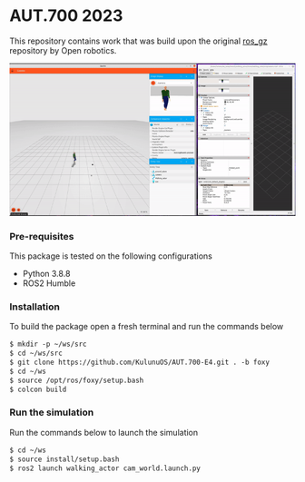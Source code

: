 # AUT.700 2023
This repository contains work that was build upon the original [ros_gz](https://github.com/gazebosim/ros_gz/tree/humble) repository by Open robotics.

![](assets/actor.gif)


### Pre-requisites

This package is tested on the following configurations
- Python 3.8.8
- ROS2 Humble 

### Installation 

To build the package open a fresh terminal and run the commands below

```
$ mkdir -p ~/ws/src
$ cd ~/ws/src
$ git clone https://github.com/KulunuOS/AUT.700-E4.git . -b foxy
$ cd ~/ws
$ source /opt/ros/foxy/setup.bash
$ colcon build

```
### Run the simulation
 
Run the commands below to launch the simulation 

```
$ cd ~/ws
$ source install/setup.bash
$ ros2 launch walking_actor cam_world.launch.py
```